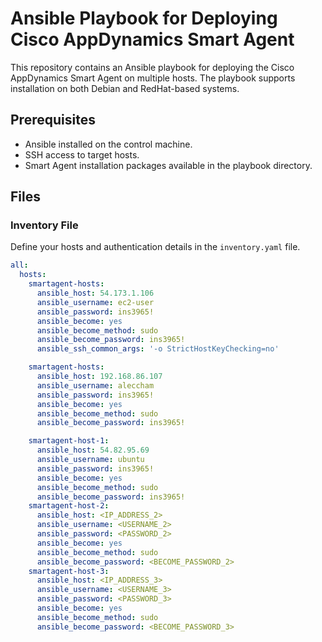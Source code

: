 # Ansible Playbook for Deploying Cisco AppDynamics Smart Agent

This repository contains an Ansible playbook for deploying the Cisco AppDynamics Smart Agent on multiple hosts. The playbook supports installation on both Debian and RedHat-based systems.

## Prerequisites

- Ansible installed on the control machine.
- SSH access to target hosts.
- Smart Agent installation packages available in the playbook directory.

## Files

### Inventory File

Define your hosts and authentication details in the `inventory.yaml` file.

```yaml
all:
  hosts:
    smartagent-hosts:
      ansible_host: 54.173.1.106
      ansible_username: ec2-user
      ansible_password: ins3965!
      ansible_become: yes
      ansible_become_method: sudo
      ansible_become_password: ins3965!
      ansible_ssh_common_args: '-o StrictHostKeyChecking=no'

    smartagent-hosts:
      ansible_host: 192.168.86.107
      ansible_username: aleccham
      ansible_password: ins3965!
      ansible_become: yes
      ansible_become_method: sudo
      ansible_become_password: ins3965!

    smartagent-host-1:
      ansible_host: 54.82.95.69
      ansible_username: ubuntu
      ansible_password: ins3965!
      ansible_become: yes
      ansible_become_method: sudo
      ansible_become_password: ins3965!
    smartagent-host-2:
      ansible_host: <IP_ADDRESS_2>
      ansible_username: <USERNAME_2>
      ansible_password: <PASSWORD_2>
      ansible_become: yes
      ansible_become_method: sudo
      ansible_become_password: <BECOME_PASSWORD_2>
    smartagent-host-3:
      ansible_host: <IP_ADDRESS_3>
      ansible_username: <USERNAME_3>
      ansible_password: <PASSWORD_3>
      ansible_become: yes
      ansible_become_method: sudo
      ansible_become_password: <BECOME_PASSWORD_3>
